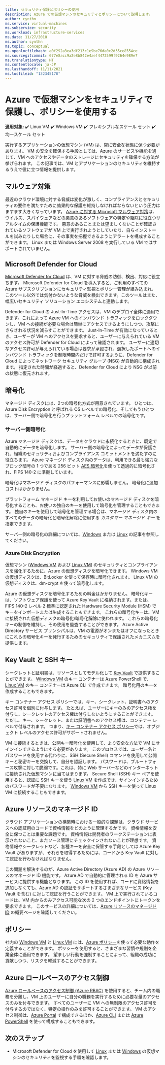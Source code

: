 ```yaml
---
title: セキュリティ保護とポリシーの使用
description: Azure での仮想マシンのセキュリティとポリシーについて説明します。
author: cynthn
ms.service: virtual-machines
ms.subservice: security
ms.workload: infrastructure-services
ms.date: 11/27/2018
ms.author: cynthn
ms.topic: conceptual
ms.openlocfilehash: a0f292a3ea3df213c1e9be76da0c2d35ce8554ce
ms.sourcegitcommit: 677e8acc9a2e8b842e4aef4472599f9264e989e7
ms.translationtype: HT
ms.contentlocale: ja-JP
ms.lasthandoff: 11/11/2021
ms.locfileid: "132345170"
---
```

# <a name="secure-and-use-policies-on-virtual-machines-in-azure"></a>Azure で仮想マシンをセキュリティで保護し、ポリシーを使用する

**適用対象:** :heavy_check_mark: Linux VM :heavy_check_mark: Windows VM :heavy_check_mark: フレキシブルなスケール セット :heavy_check_mark: 均一スケール セット

実行するアプリケーションの仮想マシン (VM) は、常に安全な状態に保つ必要があります。 VM の安全を確保する手段としては、Azure のサービスや機能を通じて、VM へのアクセスやデータのストレージにセキュリティを確保する方法が挙げられます。 この記事では、VM とアプリケーションのセキュリティを維持するうえで役に立つ情報を提供します。

## <a name="antimalware"></a>マルウェア対策

最近のクラウド環境に対する脅威は変化が激しく、コンプライアンスとセキュリティの要件を満たすために効果的な保護を維持しなければならないという圧力はますます大きくなっています。 [Azure に対する Microsoft マルウェア対策](../security/fundamentals/antimalware.md)は、ウイルス、スパイウェアなどの悪意のあるソフトウェアの特定や駆除に役立つリアルタイムの保護機能です。 悪意のあることまたは望ましくないことが確認されているソフトウェアが VM 上で実行されようとしていたり、自らインストールを試みたりした場合に、その事実を把握できるようにアラートを構成することができます。 Linux または Windows Server 2008 を実行している VM ではサポートされていません。

## <a name="microsoft-defender-for-cloud"></a>Microsoft Defender for Cloud

[Microsoft Defender for Cloud](../security-center/security-center-introduction.md) は、VM に対する脅威の防御、検出、対応に役立ちます。 Microsoft Defender for Cloud を導入すると、ご利用のすべての Azure サブスクリプションにセキュリティ監視とポリシー管理が組み込まれ、このツール以外では気付かないような脅威を検出できます。このツールはまた、幅広いセキュリティ ソリューション エコシステムと連動します。

Defender for Cloud の Just-In-Time アクセスは、VM のデプロイ全体に適用できます。これによって Azure VM へのインバウンド トラフィックをロックダウンし、VM への接続が必要な場合は簡単にアクセスできるようにしつつ、攻撃にさらされる状況を減らすことができます。 Just-In-Time が有効になっているとき、ユーザーが VM へのアクセスを要求すると、ユーザーに与えられている VM のアクセス許可が Defender for Cloud によって確認されます。 ユーザーに適切なアクセス許可が与えられている場合は要求が承認され、選択したポートへのインバウンド トラフィックを制限時間内だけで許可するように、Defender for Cloud によってネットワーク セキュリティ グループ (NSG) が自動的に構成されます。 指定された時間が経過すると、Defender for Cloud により NSG が以前の状態に復元されます。 

## <a name="encryption"></a>暗号化

マネージド ディスクには、2つの暗号化方式が用意されています。 ひとつは、Azure Disk Encryption と呼ばれる OS レベルでの暗号化、そしてもうひとつは、サーバー側で暗号化を行うプラットフォーム レベルでの暗号化です。

### <a name="server-side-encryption"></a>サーバー側暗号化

Azure マネージド ディスクは、データをクラウドに永続化するときに、既定で自動的にデータを暗号化します。 サーバー側の暗号化によってデータが保護され、組織のセキュリティおよびコンプライアンス コミットメントを満たすのに役立ちます。 Azure マネージド ディスク内のデータは、利用できる最も強力なブロック暗号の 1 つである 256 ビット [AES 暗号化](https://en.wikipedia.org/wiki/Advanced_Encryption_Standard)を使って透過的に暗号化され、FIPS 140-2 に準拠しています。

暗号化はマネージド ディスクのパフォーマンスに影響しません。 暗号化に追加コストはかかりません。

プラットフォーム マネージド キーを利用してお使いのマネージド ディスクを暗号化することも、お使いの独自のキーを使用して暗号化を管理することもできます。 独自のキーを使用して暗号化を管理する場合は、マネージド ディスク内のすべてのデータの暗号化と暗号化解除に使用する *カスタマー マネージド キー* を指定できます。 

サーバー側の暗号化の詳細については、[Windows](./disk-encryption.md) または [Linux](./disk-encryption.md) の記事を参照してください。

### <a name="azure-disk-encryption"></a>Azure Disk Encryption

仮想マシン ([Windows VM](windows/disk-encryption-overview.md) および [Linux VM](linux/disk-encryption-overview.md)) のセキュリティとコンプライアンスを強化するために、Azure の仮想ディスクを暗号化できます。 Windows VM の仮想ディスクは、BitLocker を使って保存時に暗号化されます。 Linux VM の仮想ディスクは、dm-crypt を使って暗号化します。 

Azure の仮想ディスクを暗号化するための料金はかかりません。 暗号化キーは、ソフトウェア保護を使って Azure Key Vault に格納されます。または、FIPS 140-2 レベル 2 標準に認定された Hardware Security Module (HSM) でキーをインポートまたは生成することもできます。 これらの暗号化キーは、VM に接続された仮想ディスクの暗号化/暗号化解除に使われます。 これらの暗号化キーの制御を維持し、その使用を監査することができます。 Azure Active Directory サービス プリンシパルは、VM の電源がオンまたはオフになったときにこれらの暗号化キーを発行するためのセキュリティで保護されたメカニズムを提供します。

## <a name="key-vault-and-ssh-keys"></a>Key Vault と SSH キー

シークレットと証明書は、リソースとしてモデル化して [Key Vault](../key-vault/general/basic-concepts.md) で提供することができます。 [Windows VM](windows/key-vault-setup.md) のキー コンテナーは Azure PowerShell で、[Linux VM](linux/key-vault-setup.md) のキー コンテナーは Azure CLI で作成できます。 暗号化用のキーを作成することもできます。

キー コンテナー アクセス ポリシーでは、キー、シークレット、証明書へのアクセス許可を個別に付与します。 たとえば、ユーザーにキーのみのアクセス権を付与し、シークレットのアクセス権は付与しないようにすることができます。 ただし、キー、シークレット、または証明書へのアクセス権は、コンテナー レベルで付与されます。 つまり、[キー コンテナー アクセス ポリシー](../key-vault/general/security-features.md)では、オブジェクト レベルのアクセス許可がサポートされません。

VM に接続するときは、公開キー暗号化を使用して、より安全な方法で VM にサインインできるようにする必要があります。 このプロセスでは、ユーザー名とパスワードを使用する代わりに、SSH (Secure Shell) コマンドを使用して公開キーと秘密キーを交換して、自分を認証します。 パスワードは、ブルートフォース攻撃に対して脆弱です。これは、特に Web サーバーなどのインターネットに接続された仮想マシンに当てはまります。 Secure Shell (SSH) キー ペアを使用すると、認証に SSH キーを使う [Linux VM](linux/mac-create-ssh-keys.md) を作成でき、サインインするためのパスワードが不要になります。 [Windows VM](linux/ssh-from-windows.md) から SSH キーを使って Linux VM に接続することもできます。

## <a name="managed-identities-for-azure-resources"></a>Azure リソースのマネージド ID

クラウド アプリケーションの構築時における一般的な課題は、クラウド サービスへの認証用のコードで資格情報をどのように管理するかです。 資格情報を安全に保つことは重要な課題です。 資格情報は開発者のワークステーションに表示されないこと、またソース管理にチェックインされないことが理想です。 資格情報やシークレットなど、各種キーを安全に保管する手段としては Azure Key Vault がありますが、それらを取得するためには、コードから Key Vault に対して認証を行わなければなりません。 

この問題を解決するのが、Azure Active Directory (Azure AD) の Azure リソースのマネージド ID 機能です。 Azure AD で自動的に管理される ID を Azure サービスに提供する機能となります。 この ID を使用すれば、コードに資格情報を追加しなくても、Azure AD の認証をサポートするさまざまなサービス (Key Vault を含む) に対して認証を行うことができます。  VM 上で実行されているコードは、VM 内からのみアクセス可能な次の 2 つのエンドポイントにトークンを要求できます。 このサービスの詳細については、[Azure リソースのマネージド ID](../active-directory/managed-identities-azure-resources/overview.md) の概要ページを確認してください。   

## <a name="policies"></a>ポリシー

社内の [Windows VM](./windows/policy.md) と [Linux VM](./linux/policy.md) には、[Azure ポリシー](../governance/policy/overview.md)を使って必要な動作を定義することができます。 ポリシーを使用すると、さまざまな習慣や規則を企業全体に適用できます。 望ましい行動を強制することによって、組織の成功に貢献しつつ、リスクを軽減することができます。

## <a name="azure-role-based-access-control"></a>Azure ロールベースのアクセス制御

[Azure ロールベースのアクセス制御 (Azure RBAC)](../role-based-access-control/overview.md) を使用すると、チーム内の職務を分離し、VM 上のユーザーに自分の職務を実行するために必要な量のアクセスのみを付与できます。 すべてのユーザーに VM への無制限のアクセス許可を付与するのではなく、特定の操作のみを許可することができます。 VM のアクセス制御は、[Azure Portal](../role-based-access-control/role-assignments-portal.md) で構成できるほか、[Azure CLI](/cli/azure/role) または [Azure PowerShell](../role-based-access-control/role-assignments-powershell.md) を使って構成することもできます。


## <a name="next-steps"></a>次のステップ
- Microsoft Defender for Cloud を使用して [Linux](../security/fundamentals/overview.md) または [Windows](/previous-versions/azure/virtual-machines/tutorial-azure-security) の仮想マシンのセキュリティを監視する手順を確認します。
